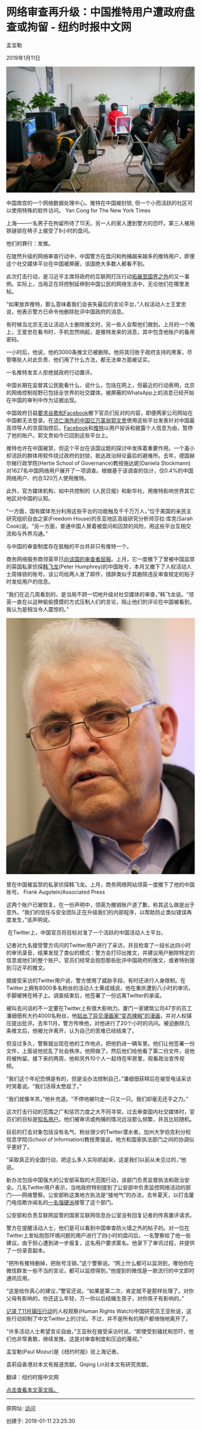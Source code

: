 # 网络审查再升级：中国推特用户遭政府盘查或拘留 - 纽约时报中文网

孟宝勒

2019年1月11日

![中国南宫的一个网络数据处理中心。推特在中国被封锁, 但一个小而活跃的社区可以使用特殊的软件访问。](图20190111-17审查.jpg)

中国南宫的一个网络数据处理中心。推特在中国被封锁, 但一个小而活跃的社区可以使用特殊的软件访问。 Yan Cong for The New York Times

上海——一名男子在拘留所待了15天。另一人的家人遭到警方的恐吓。第三人被用铁链锁在椅子上接受了8小时的盘问。

他们的罪行：发推。

在陡然升级的网络审查行动中，中国警方在盘问和拘捕越来越多的推特用户，即便这个社交媒体平台在中国被屏蔽，该国绝大多数人都看不到。

此次打击行动，是习近平主席将政府的互联网打压行动[拓展至国界之外](https://cn.nytimes.com/china/20180305/china-technology-censorship-borders-expansion/)的又一事例。实际上，当局正在将控制延伸到中国公民的网络生活中，无论他们在哪里发帖。

“如果放弃推特，那么意味着我们会丧失最后的言论平台，”人权活动人士王爱忠说，他表示警方已命令他删除批评中国政府的消息。

有时候当北京无法让活动人士删除推文时，另一些人会帮他们做到。上月的一个晚上，王爱忠在看书时，手机忽然响起，是推特发来的消息，其中包含他账户的备用密码。

一小时后，他说，他的3000条推文已被删除。他将其归咎于政府支持的黑客，尽管哪些人对此负责、他们用了什么方法，都无法单方面被证实。

一名推特发言人拒绝就政府行动置评。

中国长期在监督其公民能看什么、说什么，包括在网上，但最近的行动表明，北京的网络控制视野已包括全世界的社交媒体。被屏蔽的WhatsApp上的消息已经开始在中国的审判中作为证据出现。

中国政府日益[要求谷歌和Facebook](https://cn.nytimes.com/china/20180305/china-technology-censorship-borders-expansion/)撤下官员们反对的内容，即便两家公司网站在中国都无法登录。在[流亡海外的中国亿万富翁郭文贵](https://cn.nytimes.com/china/20180110/the-world-according-to-guo/)使用这些平台发表针对中国最高领导人的贪腐指控后，[Facebook](https://cn.nytimes.com/business/20171009/facebook-china-guo-wengui/)和[推特](https://cn.nytimes.com/china/20170427/guo-wengui-chinese-billionaire-twitter/)以用户投诉和披露个人信息为由，暂停了他的账户。郭文贵如今已回到这些平台上。

推特也许在中国被禁，但这个平台在该国议题的探讨中发挥着重要作用。一个虽小却活跃的群体用软件绕过政府的封锁，抵达政治辩论最后的避难所。去年，德国赫尔梯行政学院(Hertie School of Governance)教授施达妮(Daniela Stockmann)对1627名中国网络用户展开了一项调查。根据基于该调查的估计，仅0.4%的中国网络用户、约合320万人使用推特。

此外，官方媒体机构，如中共控制的《人民日报》和新华社，用推特影响世界其它地区对中国的认知。

“一方面，国有媒体充分利用这些平台的功能触及千千万万人，”位于美国的亲民主研究组织自由之家(Freedom House)的东亚地区高级研究分析师莎拉·库克(Sarah Cook)说。“另一方面，普通中国人冒着被盘问和囚禁的风险，用这些平台互相交流和与外界沟通。”

与中国的审查制度存在抵触的平台并非只有推特一个。

商务网络服务商领英早已[向该国的审查者屈服](https://cn.nytimes.com/business/20141009/c09chinasocial/)。上月，它一度撤下了曾被中国监禁的英国私家侦探[韩飞龙](https://www.nytimes.com/2016/11/02/business/international/china-rules-glaxo-bribes-sex-tape-whistleblower-cautionary-tale.html)(Peter Humphrey)的中国账号，本月又撤下了人权活动人士周锋锁的账号。该公司给两人发了邮件，措辞类似于其删除违反审查规定的贴子时发给用户的信息。

“我们在近几周看到的，是当局不顾一切地升级对社交媒体的审查，”韩飞龙说。“领英一直在以这种偷偷摸摸的方式压制人们的言论，阻止他们的评论在中国被看到，我认为是相当令人震惊的。”

![曾在中国被监禁的私家侦探韩飞龙。上月，商务网络网站领英一度撤下了他的中国账号。](图20190111-18审查.jpg)

曾在中国被监禁的私家侦探韩飞龙。上月，商务网络网站领英一度撤下了他的中国账号。 Frank Augstein/Associated Press

这两个账户已被恢复。在一份声明中，领英为撤销账户道了歉，称其这么做是出于意外。“我们的信任与安全团队正在升级我们的内部程序，以帮助防止类似错误再度发生，”该声明说。

 在Twitter上，中国官员将目标对准了一个活跃的中国活动人士平台。

记者对九名接受警方讯问的Twitter用户进行了采访，并且检查了一段长达四小时的审讯录音，结果发现了类似的模式：警方会打印出推文，并建议用户删除特定的信息或他们的整个账户。官员们经常会抱怨那些批评中国政府的推文，或者特别提到习近平的推文。

据接受采访的Twitter用户说，警方使用了威胁手段，有时还进行人身限制。在Twitter上拥有8000多名粉丝的活动人士黄成城说，他在重庆遭到八小时的审讯，手脚被铐在椅子上。调查结束后，他签署了一份远离Twitter的承诺。

被叫去问话的不一定要在Twitter上有很大影响力。厦门一家建筑公司47岁的员工潘细佃有大约4000名粉丝，他[贴出了异见漫画家“变态辣椒”的漫画](https://twitter.com/remonwangxt/status/1031736279375986690)，并对人权镇压提出批评。去年11月，警方传唤他，对他进行了20个小时的讯问。被迫删除几条推文后，他被允许离开，认为自己的苦难已经结束了。

但没过多久，警察就出现在他的工作地点，把他扔进一辆车里。他们让他签署一份文件，上面说他扰乱了社会秩序。他照做了。然后他们给他看了第二份文件，说他将被拘留。接下来的两周，他和另外10个人一起待在牢房里，观看政治宣传视频。

“我们这个年纪恐惧是有的，但是没办法控制自己，”潘细佃获释后在接受电话采访时哭着说。“我们活得太憋屈了。”

“我们就像羊羔，”他补充道。“不停地被叼走一只又一只。我们却毫无还手之力。”

这次打击行动的范围之广和惩罚力度之大不同寻常。过去审查国内社交媒体时，官员们的目标是[知名用户](https://cn.nytimes.com/china/20140418/c18xue/)。他们被审讯或拘捕的情况远没那么频繁，并且比较随机。

目前的打击对象包括没有名气、粉丝很少的Twitter潜水者。加州大学伯克利分校信息学院(School of Information)教授萧强说，地方和国家执法部门之间的协调似乎更好了。

“采取真正的全国行动，把这么多人实际抓起来，这是我们以前从未见过的，”他说。

新办法包括中国强大的公安部采取的大范围行动，该部门负责监督执法和政治安全。几名Twitter用户表示，当地政府特别提到了公安部中负责监控网络活动的部门——网络警察。公安部称这类地方执法是“接地气”的办法，去年夏天，以打击厦门电信欺诈闻名的[一名强硬派](https://m.thepaper.cn/newsDetail_forward_2211105)接管了这个部门。

公安部和负责互联网监管的国家互联网信息办公室没有回复记者的传真置评请求。

警方在提醒活动人士，他们是可以看到中国审查防火墙之外的帖子的。对一位在Twitter上发帖抱怨环境问题的用户进行了四小时的盘问后，一名警察给了他一些建议。由于担心遭到进一步报复，这名用户要求匿名。他录下了审讯过程，并提供了一份录音副本。

“把所有推特删掉，把账号注销，”这个警察说。“网上什么都可以监测到，哪怕你在微信群发一些不当的言论，都可以监控得到，”他提到的微信是一款流行的中文即时通讯应用。

“这是给你真心的建议，”警官还说。“如果是第二次，肯定就不是那样处理了。对你父母有影响的，你还这么年轻，万一你以后结婚生孩子，对你孩子有影响的。”

[记录了11月镇压行动](https://www.hrw.org/news/2018/11/21/chinas-social-media-crackdown-targets-twitter)的人权观察(Human Rights Watch)中国研究员王亚秋说，这些行动抑制了中文Twitter上的讨论。不过，并不是所有的用户都悄悄地离开了。

“许多活动人士希望言论自由，”王亚秋在接受采访时说。“即使受到骚扰和恐吓，他们也非常勇敢，继续发推。这是对审查制度和压迫的蔑视。”

孟宝勒(Paul Mozur)是《纽约时报》驻上海记者。  

袁莉自香港对本文有报道贡献。Qiqing Lin对本文有研究贡献。

翻译：纽约时报中文网

[点击查看本文英文版。](https://www.nytimes.com/2019/01/10/business/china-twitter-censorship-online.html)

------

原网址: [访问](https://cn.nytimes.com/business/20190111/china-twitter-censorship-online/)

创建于: 2019-01-11 23:25:30
